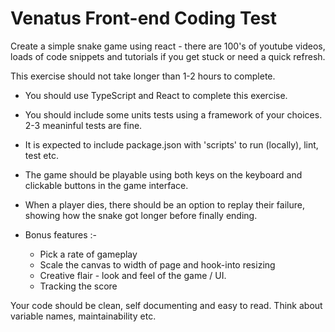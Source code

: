 # Venatus Front-end Coding Test

Create a simple snake game using react - there are 100's of youtube videos, loads of code snippets and tutorials if you get stuck or need a quick refresh.

This exercise should not take longer than 1-2 hours to complete.

* You should use TypeScript and React to complete this exercise.
* You should include some units tests using a framework of your choices. 2-3 meaninful tests are fine.
* It is expected to include package.json with 'scripts' to run (locally), lint, test etc.
* The game should be playable using both keys on the keyboard and clickable buttons in the game interface.
* When a player dies, there should be an option to replay their failure, showing how the snake got longer before finally ending.

* Bonus features :-
  * Pick a rate of gameplay
  * Scale the canvas to width of page and hook-into resizing
  * Creative flair - look and feel of the game / UI.
  * Tracking the score
  
Your code should be clean, self documenting and easy to read. Think about variable names, maintainability etc.
